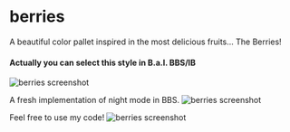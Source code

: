 # berries
A beautiful color pallet inspired in the most delicious fruits... The Berries!

#### Actually you can select this style in B.a.I. BBS/IB
![berries screenshot](https://i.imgur.com/Uh6sq2G.png)

A fresh implementation of night mode in BBS.
![berries screenshot](https://i.imgur.com/NU0vUg8.png)

Feel free to use my code!
![berries screenshot](https://i.imgur.com/Ha3Cp9N.png)
